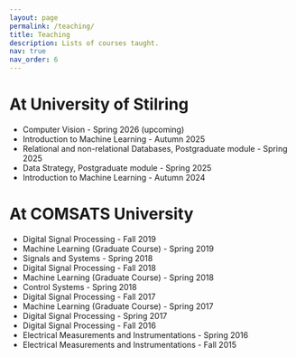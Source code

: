 ```yaml
---
layout: page
permalink: /teaching/
title: Teaching
description: Lists of courses taught. 
nav: true
nav_order: 6
---
```


# At University of Stilring
- Computer Vision - Spring 2026 (upcoming) 
- Introduction to Machine Learning - Autumn 2025
- Relational and non-relational Databases, Postgraduate module - Spring 2025
- Data Strategy, Postgraduate module - Spring 2025
- Introduction to Machine Learning - Autumn 2024

# At COMSATS University
- Digital Signal Processing - Fall 2019
- Machine Learning (Graduate Course) - Spring 2019
- Signals and Systems  - Spring 2018
- Digital Signal Processing - Fall 2018
- Machine Learning (Graduate Course) - Spring 2018
- Control Systems - Spring 2018
- Digital Signal Processing - Fall 2017
- Machine Learning (Graduate Course) - Spring 2017
- Digital Signal Processing - Spring 2017
- Digital Signal Processing - Fall 2016
- Electrical Measurements and Instrumentations - Spring 2016
- Electrical Measurements and Instrumentations - Fall 2015

<!-- For now, this page is assumed to be a static description of your courses. You can convert it to a collection similar to `_projects/` so that you can have a dedicated page for each course.

Organize your courses by years, topics, or universities, however you like! -->
